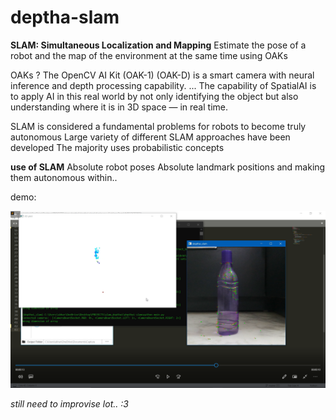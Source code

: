 # deptha-slam

**SLAM: Simultaneous Localization and Mapping**
Estimate the pose of a robot and the map of the environment at the same time using OAKs

OAKs ?
The OpenCV AI Kit (OAK-1) (OAK-D) is a smart camera with neural inference and depth processing capability. ... The capability of SpatialAI is to apply AI in this real world by not only identifying the object but also understanding where it is in 3D space — in real time.

SLAM is considered a fundamental problems for robots to become truly autonomous  Large variety of different SLAM approaches have been developed
The majority uses probabilistic concepts


**use of SLAM**
Absolute robot poses
Absolute landmark positions 
and making them autonomous within..

demo:

 ![Alt text](demo.png) 
 
 
 
 
 
 
 
 *still need to improvise lot.. :3*
